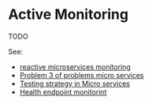 # Active Monitoring

TODO

See:
* [reactive microservices monitoring](http://www.mammatustech.com/Home/reactive-microservices-monitoring)
* [Problem 3 of problems micro services](http://eugenedvorkin.com/seven-micro-services-architecture-problems-and-solutions/)
* [Testing strategy in Micro services](http://martinfowler.com/articles/microservice-testing/)
* [Health endpoint monitorint](https://msdn.microsoft.com/en-us/library/dn589789.aspx)